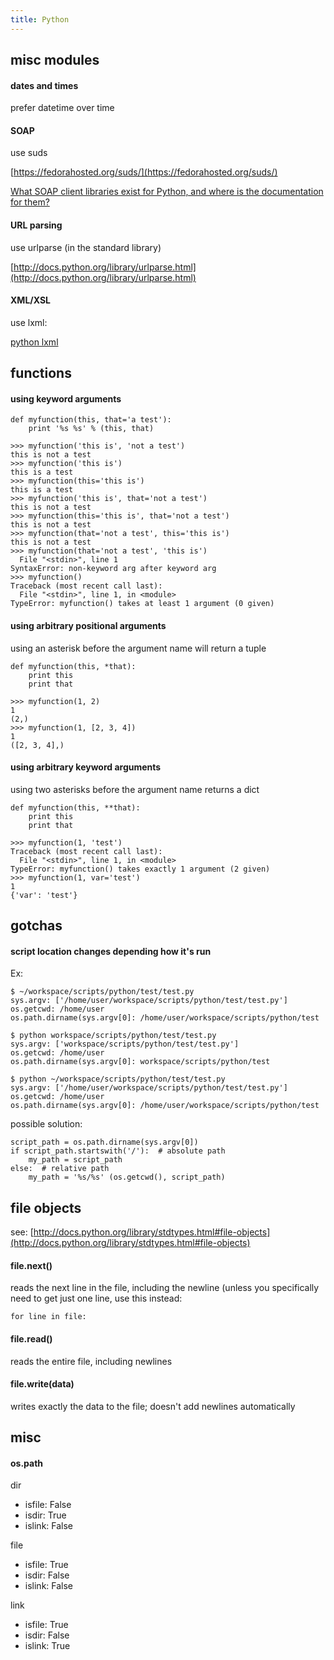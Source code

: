 ```yaml
---
title: Python
---
```


## misc modules

#### dates and times

prefer datetime over time

#### SOAP

use suds

[https://fedorahosted.org/suds/](https://fedorahosted.org/suds/)

[What SOAP client libraries exist for Python, and where is the documentation for them?](https://stackoverflow.com/q/206154/399105)

#### URL parsing

use urlparse (in the standard library)

[http://docs.python.org/library/urlparse.html](http://docs.python.org/library/urlparse.html)

#### XML/XSL

use lxml:

[python lxml](python-xml-lxml)

## functions

#### using keyword arguments

```
def myfunction(this, that='a test'):
    print '%s %s' % (this, that)

>>> myfunction('this is', 'not a test')
this is not a test
>>> myfunction('this is')
this is a test
>>> myfunction(this='this is')
this is a test
>>> myfunction('this is', that='not a test')
this is not a test
>>> myfunction(this='this is', that='not a test')
this is not a test
>>> myfunction(that='not a test', this='this is')
this is not a test
>>> myfunction(that='not a test', 'this is')
  File "<stdin>", line 1
SyntaxError: non-keyword arg after keyword arg
>>> myfunction()
Traceback (most recent call last):
  File "<stdin>", line 1, in <module>
TypeError: myfunction() takes at least 1 argument (0 given)
```

#### using arbitrary positional arguments

using an asterisk before the argument name will return a tuple

```
def myfunction(this, *that):
    print this
    print that

>>> myfunction(1, 2)
1
(2,)
>>> myfunction(1, [2, 3, 4])
1
([2, 3, 4],)
```

#### using arbitrary keyword arguments

using two asterisks before the argument name returns a dict

```
def myfunction(this, **that):
    print this
    print that

>>> myfunction(1, 'test')
Traceback (most recent call last):
  File "<stdin>", line 1, in <module>
TypeError: myfunction() takes exactly 1 argument (2 given)
>>> myfunction(1, var='test')
1
{'var': 'test'}
```

## gotchas

#### script location changes depending how it's run

Ex:

```
$ ~/workspace/scripts/python/test/test.py
sys.argv: ['/home/user/workspace/scripts/python/test/test.py']
os.getcwd: /home/user
os.path.dirname(sys.argv[0]: /home/user/workspace/scripts/python/test

$ python workspace/scripts/python/test/test.py
sys.argv: ['workspace/scripts/python/test/test.py']
os.getcwd: /home/user
os.path.dirname(sys.argv[0]: workspace/scripts/python/test

$ python ~/workspace/scripts/python/test/test.py
sys.argv: ['/home/user/workspace/scripts/python/test/test.py']
os.getcwd: /home/user
os.path.dirname(sys.argv[0]: /home/user/workspace/scripts/python/test
```

possible solution:

```
script_path = os.path.dirname(sys.argv[0])
if script_path.startswith('/'):  # absolute path
    my_path = script_path
else:  # relative path
    my_path = '%s/%s' (os.getcwd(), script_path)
```

## file objects

see: [http://docs.python.org/library/stdtypes.html#file-objects](http://docs.python.org/library/stdtypes.html#file-objects)

#### file.next()

reads the next line in the file, including the newline
(unless you specifically need to get just one line, use this instead:

```
for line in file:
```

#### file.read()

reads the entire file, including newlines

#### file.write(data)

writes exactly the data to the file; doesn't add newlines automatically

## misc

#### os.path

dir

- isfile: False
- isdir: True
- islink: False

file

- isfile: True
- isdir: False
- islink: False

link

- isfile: True
- isdir: False
- islink: True
